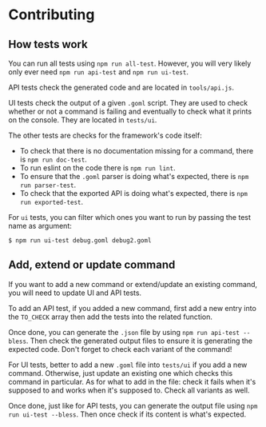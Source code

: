 # Contributing

## How tests work

You can run all tests using `npm run all-test`. However, you will very likely only ever need
`npm run api-test` and `npm run ui-test`.

API tests check the generated code and are located in `tools/api.js`.

UI tests check the output of a given `.goml` script. They are used to check whether or not a command
is failing and eventually to check what it prints on the console. They are located in
`tests/ui`.

The other tests are checks for the framework's code itself:
 * To check that there is no documentation missing for a command, there is `npm run doc-test`.
 * To run eslint on the code there is `npm run lint`.
 * To ensure that the `.goml` parser is doing what's expected, there is `npm run parser-test`.
 * To check that the exported API is doing what's expected, there is `npm run exported-test`.

For `ui` tests, you can filter which ones you want to run by passing the test name as argument:

```console
$ npm run ui-test debug.goml debug2.goml
```

## Add, extend or update command

If you want to add a new command or extend/update an existing command, you will need to update
UI and API tests.

To add an API test, if you added a new command, first add a new entry into the `TO_CHECK` array then
add the tests into the related function.

Once done, you can generate the `.json` file by using `npm run api-test --bless`. Then check the
generated output files to ensure it is generating the expected code. Don't forget to check each
variant of the command!

For UI tests, better to add a new `.goml` file into `tests/ui` if you add a new command.
Otherwise, just update an existing one which checks this command in particular. As for what to add
in the file: check it fails when it's supposed to and works when it's supposed to. Check all
variants as well.

Once done, just like for API tests, you can generate the output file using
`npm run ui-test --bless`. Then once check if its content is what's expected.
